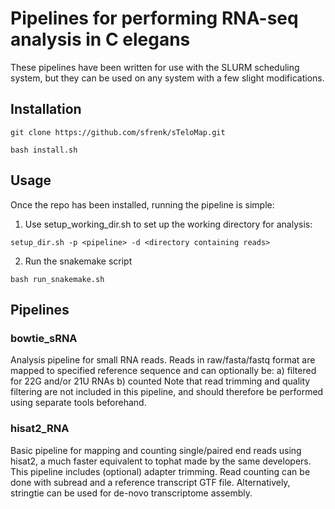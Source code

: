 # Pipelines for performing RNA-seq analysis in C elegans

These pipelines have been written for use with the SLURM scheduling system, but they can be used on any system with a few slight modifications.

## Installation

```
git clone https://github.com/sfrenk/sTeloMap.git

bash install.sh
```


## Usage

Once the repo has been installed, running the pipeline is simple:

1. Use setup_working_dir.sh to set up the working directory for analysis:

```
setup_dir.sh -p <pipeline> -d <directory containing reads>
```

2. Run the snakemake script

```
bash run_snakemake.sh
```


## Pipelines

### bowtie_sRNA

Analysis pipeline for small RNA reads. Reads in raw/fasta/fastq format are mapped to specified reference sequence and can optionally be: 
	a) filtered for 22G and/or 21U RNAs
	b) counted
Note that read trimming and quality filtering are not included in this pipeline, and should therefore be performed using separate tools beforehand.

### hisat2_RNA

Basic pipeline for mapping and counting single/paired end reads using hisat2, a much faster equivalent to tophat made by the same developers. This pipeline includes (optional) adapter trimming. Read counting can be done with subread and a reference transcript GTF file. Alternatively, stringtie can be used for de-novo transcriptome assembly.
